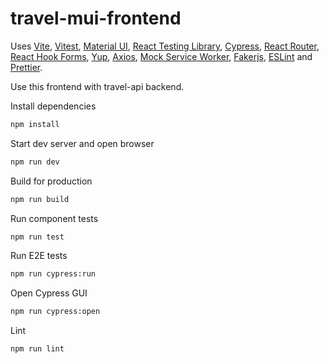 # travel-mui-frontend

Uses 
[Vite](https://vitejs.dev/), 
[Vitest](https://vitest.dev/),
[Material UI](https://material-ui.com/),
[React Testing Library](https://github.com/testing-library/react-testing-library), 
[Cypress](https://www.cypress.io/),
[React Router](https://reactrouter.com/),
[React Hook Forms](https://react-hook-form.com/),
[Yup](https://github.com/jquense/yup),
[Axios](https://axios-http.com/),
[Mock Service Worker](https://mswjs.io/),
[Fakerjs](https://fakerjs.dev/),
[ESLint](https://eslint.org/) and
[Prettier](https://prettier.io/).

Use this frontend with travel-api backend.

Install dependencies
```sh
npm install
```

Start dev server and open browser
```sh
npm run dev
```

Build for production
```sh
npm run build
```

Run component tests
```sh
npm run test
```

Run E2E tests
```sh
npm run cypress:run
```

Open Cypress GUI
```sh
npm run cypress:open
```

Lint
```sh
npm run lint
```

